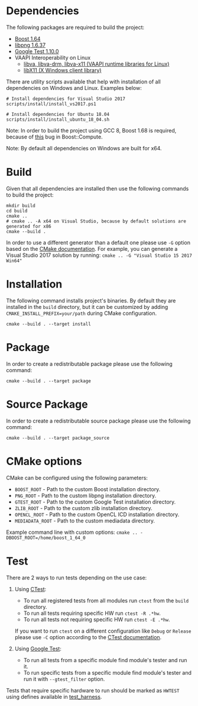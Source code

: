 # Dependencies
The following packages are required to build the project:
* [Boost 1.64](http://www.boost.org/)
* [libpng 1.6.37](http://www.libpng.org/pub/png/libpng.html)
* [Google Test 1.10.0](https://github.com/google/googletest)
* VAAPI Interoperability on Linux
  * [libva, libva-drm, libva-x11 (VAAPI runtime libraries for Linux)](https://01.org/linuxgraphics/community/vaapi)
  * [libX11 (X Windows client library)](https://www.x.org)

There are utility scripts available that help with installation of all dependencies on Windows and Linux. Examples below:

    # Install dependencies for Visual Studio 2017
    scripts/install/install_vs2017.ps1

    # Install dependencies for Ubuntu 18.04
    scripts/install/install_ubuntu_18_04.sh

Note: In order to build the project using GCC 8, Boost 1.68 is required, because of [this](https://github.com/boostorg/compute/issues/778) bug in Boost::Compute.

Note: By default all dependencies on Windows are built for x64.

# Build
Given that all dependencies are installed then use the following commands to build the project:

    mkdir build
    cd build
    cmake ..
    # cmake .. -A x64 on Visual Studio, because by default solutions are generated for x86
    cmake --build .

In order to use a different generator than a default one please use `-G` option based on the [CMake documentation](https://cmake.org/cmake/help/v3.8/manual/cmake-generators.7.html). 
For example, you can generate a Visual Studio 2017 solution by running: `cmake .. -G "Visual Studio 15 2017 Win64"`

# Installation
The following command installs project's binaries.
By default they are installed in the `build` directory, but it can be customized by adding `CMAKE_INSTALL_PREFIX=your/path` during CMake configuration.

    cmake --build . --target install

# Package
In order to create a redistributable package please use the following command:

    cmake --build . --target package

# Source Package
In order to create a redistributable source package please use the following command:

    cmake --build . --target package_source

# CMake options
CMake can be configured using the following parameters:

* `BOOST_ROOT` - Path to the custom Boost installation directory.
* `PNG_ROOT` - Path to the custom libpng installation directory.
* `GTEST_ROOT` - Path to the custom Google Test installation directory.
* `ZLIB_ROOT` - Path to the custom zlib installation directory.
* `OPENCL_ROOT` - Path to the custom OpenCL ICD installation directory.
* `MEDIADATA_ROOT` - Path to the custom mediadata directory.

Example command line with custom options: `cmake .. -DBOOST_ROOT=/home/boost_1_64_0`

# Test
There are 2 ways to run tests depending on the use case:

1. Using [CTest](https://cmake.org/cmake/help/v3.8/manual/ctest.1.html):
    * To run all registered tests from all modules run `ctest` from the `build` directory.
    * To run all tests requiring specific HW run `ctest -R .*hw`.
    * To run all tests not requiring specific HW run `ctest -E .*hw`.

    If you want to run `ctest` on a different configuration like `Debug` or `Release` please use `-C` option according to the [CTest documentation](https://cmake.org/cmake/help/v3.8/manual/ctest.1.html).

1. Using [Google Test](https://github.com/google/googletest/tree/release-1.8.1):
    * To run all tests from a specific module find module's tester and run it.
    * To run specific tests from a specific module find module's tester and run it with `--gtest_filter` option.

Tests that require specific hardware to run should be marked as `HWTEST` using defines available in [test_harness](./compute_samples/core/test_harness/include/test_harness/test_harness.hpp).
